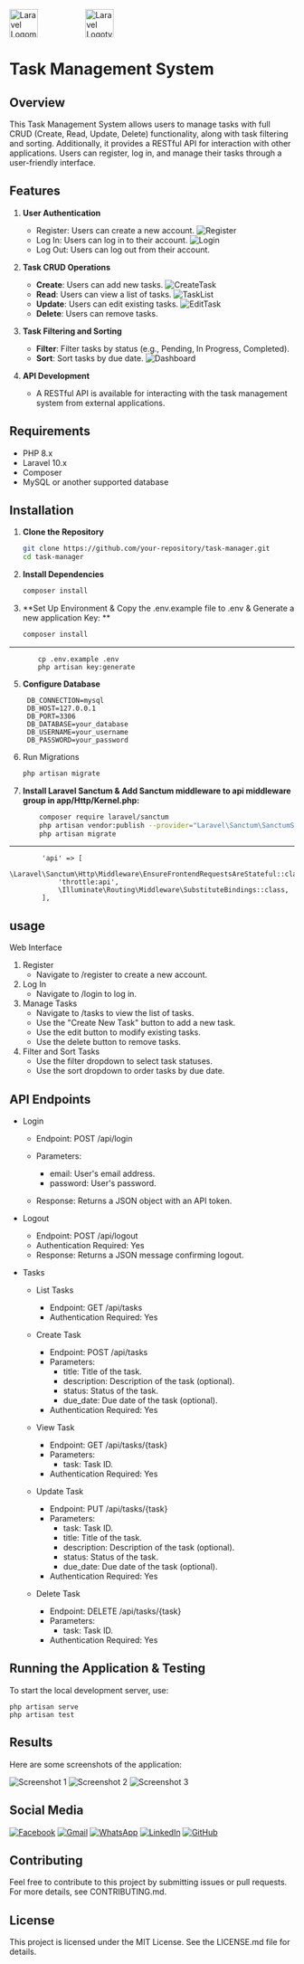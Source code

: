 
<p>
    <img src="https://laravel.com/img/logomark.min.svg" alt="Laravel Logomark" height="50" style="margin-right: 80px; vertical-align: middle;" />
    <img src="https://laravel.com/img/logotype.min.svg" alt="Laravel Logotype" height="50" style="vertical-align: middle;" />
</p>


# Task Management System 
## Overview

This Task Management System allows users to manage tasks with full CRUD (Create, Read, Update, Delete) functionality, along with task filtering and sorting. Additionally, it provides a RESTful API for interaction with other applications. Users can register, log in, and manage their tasks through a user-friendly interface.

## Features

1. **User Authentication**
   - Register: Users can create a new account.
    ![Register](Results/Register.png)
   - Log In: Users can log in to their account.
     ![Login](Results/Login.png)
   - Log Out: Users can log out from their account.

2. **Task CRUD Operations** 
   - **Create**: Users can add new tasks.
   ![CreateTask](Results/CreateTask.png)
   - **Read**: Users can view a list of tasks.
   ![TaskList](Results/TaskList.png)
   - **Update**: Users can edit existing tasks.
   ![EditTask](Results/EditTask.png)
   - **Delete**: Users can remove tasks.

3. **Task Filtering and Sorting**
   - **Filter**: Filter tasks by status (e.g., Pending, In Progress, Completed).
   - **Sort**: Sort tasks by due date.
   ![Dashboard](Results/Dashboard.png)

4. **API Development**
   - A RESTful API is available for interacting with the task management system from external applications.

## Requirements

- PHP 8.x
- Laravel 10.x
- Composer
- MySQL or another supported database

## Installation
1. **Clone the Repository**
    
   ```bash
   git clone https://github.com/your-repository/task-manager.git
   cd task-manager
   
2. **Install Dependencies**
    
   ```bash
   composer install
   
3. **Set Up Environment & Copy the .env.example file to .env & Generate a new application Key: **
       
   ```bash
   composer install
----
           cp .env.example .env
           php artisan key:generate

5. **Configure Database**

   ```env
    DB_CONNECTION=mysql
    DB_HOST=127.0.0.1
    DB_PORT=3306
    DB_DATABASE=your_database
    DB_USERNAME=your_username
    DB_PASSWORD=your_password
   
6. Run Migrations
   
   ```bash
   php artisan migrate
   
8. **Install Laravel Sanctum & Add Sanctum middleware to api middleware group in app/Http/Kernel.php:**

   ```bash
       composer require laravel/sanctum
       php artisan vendor:publish --provider="Laravel\Sanctum\SanctumServiceProvider"
       php artisan migrate
----
            'api' => [
                \Laravel\Sanctum\Http\Middleware\EnsureFrontendRequestsAreStateful::class,
                'throttle:api',
                \Illuminate\Routing\Middleware\SubstituteBindings::class,
            ],

## usage
Web Interface

1. Register
   - Navigate to /register to create a new account.
2. Log In
   - Navigate to /login to log in.
3. Manage Tasks
   - Navigate to /tasks to view the list of tasks.
   - Use the "Create New Task" button to add a new task.
   - Use the edit button to modify existing tasks.
   - Use the delete button to remove tasks.
4. Filter and Sort Tasks
   - Use the filter dropdown to select task statuses.
   - Use the sort dropdown to order tasks by due date.

## API Endpoints

- Login
  - Endpoint: POST /api/login
  - Parameters:
    - email: User's email address.
    - password: User's password.
      
  - Response: Returns a JSON object with an API token.

- Logout
  - Endpoint: POST /api/logout
  - Authentication Required: Yes
  - Response: Returns a JSON message confirming logout.

- Tasks
  - List Tasks
    - Endpoint: GET /api/tasks
    - Authentication Required: Yes
      
  - Create Task
    - Endpoint: POST /api/tasks
    - Parameters:
      - title: Title of the task.
      - description: Description of the task (optional).
      - status: Status of the task.
      - due_date: Due date of the task (optional).
    - Authentication Required: Yes
      
  - View Task
    - Endpoint: GET /api/tasks/{task}
    - Parameters:
      - task: Task ID.
    - Authentication Required: Yes
      
  - Update Task
    - Endpoint: PUT /api/tasks/{task}
    - Parameters:
      - task: Task ID.
      - title: Title of the task.
      - description: Description of the task (optional).
      - status: Status of the task.
      - due_date: Due date of the task (optional).
    - Authentication Required: Yes
      
  - Delete Task
    - Endpoint: DELETE /api/tasks/{task}
    - Parameters:
      - task: Task ID.
    - Authentication Required: Yes

## **Running the Application & Testing**
To start the local development server, use:

    php artisan serve
    php artisan test

## Results

Here are some screenshots of the application:

![Screenshot 1](results/screenshot1.png)
![Screenshot 2](results/screenshot2.png)
![Screenshot 3](results/screenshot3.png)

## Social Media

[![Facebook](https://img.shields.io/badge/Facebook-4267B2?logo=facebook&logoColor=white&style=for-the-badge)](https://www.facebook.com/alif.facebook)
[![Gmail](https://img.shields.io/badge/Gmail-D14836?logo=gmail&logoColor=white&style=for-the-badge)](mailto:alif.rahman.c@gmail.com)
[![WhatsApp](https://img.shields.io/badge/WhatsApp-25D366?logo=whatsapp&logoColor=white&style=for-the-badge)](https://wa.me/+8801300155542)
[![LinkedIn](https://img.shields.io/badge/LinkedIn-yourprofile-blue)](https://linkedin.com/in/alif-rahman-on-computer)
[![GitHub](https://img.shields.io/github/followers/yourprofile?style=social)](https://github.com/VOID-ALIF)

## Contributing
Feel free to contribute to this project by submitting issues or pull requests. For more details, see CONTRIBUTING.md.

## License
This project is licensed under the MIT License. See the LICENSE.md file for details.
